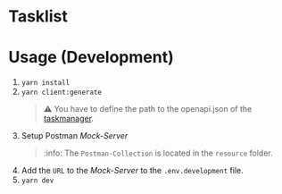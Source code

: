 # Tasklist

# Usage (Development)

1. `yarn install`
2. `yarn client:generate`
   > :warning: You have to define the path to the openapi.json of
   > the [taskmanager](https://github.com/miragon/ma-zeebe-taskmanagement).
3. Setup Postman *Mock-Server*
   > :info: The `Postman-Collection` is located in the `resource` folder.
4. Add the `URL` to the *Mock-Server* to the `.env.development` file.
5. `yarn dev`
